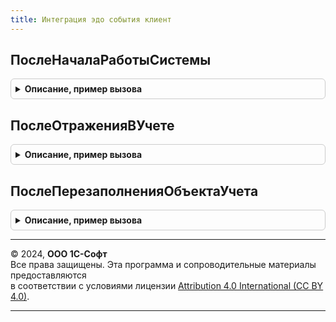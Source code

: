 ```yaml
---
title: Интеграция эдо события клиент
---
```



## ПослеНачалаРаботыСистемы
<details style="margin: 1em 0; padding: 0.5em; border: 1px solid #ccc; border-radius: 6px;">

<summary style="font-weight: bold; cursor: pointer;">Описание, пример вызова</summary>

```bsl

// См. ЭлектронноеВзаимодействиеКлиент.ПослеНачалаРаботыСистемы
Процедура ПослеНачалаРаботыСистемы() Экспорт
```

Пример вызова
```bsl
ИнтеграцияЭДОСобытияКлиент.ПослеНачалаРаботыСистемы() 
```
</details>

## ПослеОтраженияВУчете
<details style="margin: 1em 0; padding: 0.5em; border: 1px solid #ccc; border-radius: 6px;">

<summary style="font-weight: bold; cursor: pointer;">Описание, пример вызова</summary>

```bsl

// Выполнение действий после отражения документов в системе
//
// Параметры:
//  ОповещениеОЗавершении - ОписаниеОповещения - Оповещение, которое будет вызвано после обработки события с параметрами:
//     Результат - см. ОбработкаНеисправностейБЭДКлиент.НовыйКонтекстДиагностики
//  ТипДокумента - ПеречислениеСсылка.ТипыДокументовЭДО
//  ТаблицаДокументов - ДанныеФормыКоллекция
//  * ОбъектУчета - ОпределяемыйТип.ОснованияЭлектронныхДокументовЭДО
//  * СпособОбработки - Строка
//  КонтекстДиагностики - см. ОбработкаНеисправностейБЭДКлиент.НовыйКонтекстДиагностики
//
Процедура ПослеОтраженияВУчете(ОповещениеОЗавершении, ТипДокумента, ТаблицаДокументов, КонтекстДиагностики) Экспорт
```

Пример вызова
```bsl
ИнтеграцияЭДОСобытияКлиент.ПослеОтраженияВУчете(ОповещениеОЗавершении, ТипДокумента, ТаблицаДокументов, КонтекстДиагностики) 
```
</details>

## ПослеПерезаполненияОбъектаУчета
<details style="margin: 1em 0; padding: 0.5em; border: 1px solid #ccc; border-radius: 6px;">

<summary style="font-weight: bold; cursor: pointer;">Описание, пример вызова</summary>

```bsl

// Выполнение действий после перезаполнения учетных документов
//
// Параметры:
//  ОповещениеОЗавершении - ОписаниеОповещения - Оповещение, которое будет вызвано после обработки события с параметрами:
//     Результат - см. ОбработкаНеисправностейБЭДКлиент.НовыйКонтекстДиагностики
//  ТипДокумента - ПеречислениеСсылка.ТипыДокументовЭДО
//  ОбъектУчета - ОпределяемыйТип.ОснованияЭлектронныхДокументовЭДО
//  КонтекстДиагностики - см. ОбработкаНеисправностейБЭДКлиент.НовыйКонтекстДиагностики
//
Процедура ПослеПерезаполненияОбъектаУчета(ОповещениеОЗавершении, ТипДокумента, ОбъектУчета, КонтекстДиагностики) Экспорт
```

Пример вызова
```bsl
ИнтеграцияЭДОСобытияКлиент.ПослеПерезаполненияОбъектаУчета(ОповещениеОЗавершении, ТипДокумента, ОбъектУчета, КонтекстДиагностики) 
```
</details>

---

© 2024, **ООО 1С-Софт**  
Все права защищены. Эта программа и сопроводительные материалы предоставляются  
в соответствии с условиями лицензии [Attribution 4.0 International (CC BY 4.0)](https://creativecommons.org/licenses/by/4.0/legalcode).

---
